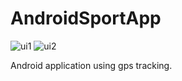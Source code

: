 # AndroidSportApp
![ui1](https://cloud.githubusercontent.com/assets/11061511/15700769/be42532c-27de-11e6-96e7-37fa4476feed.png)
![ui2](https://cloud.githubusercontent.com/assets/11061511/15700771/bf28b4de-27de-11e6-9188-883f3cfa6c8d.png)

Android application using gps tracking.
